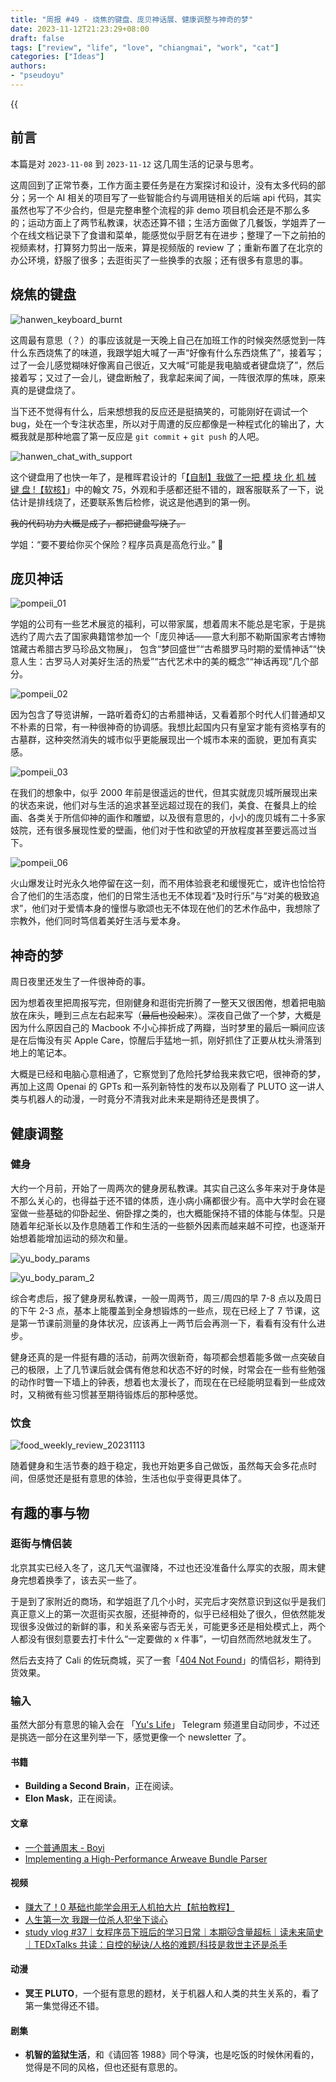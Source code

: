 ```yaml
---
title: "周报 #49 - 烧焦的键盘、庞贝神话展、健康调整与神奇的梦"
date: 2023-11-12T21:23:29+08:00
draft: false
tags: ["review", "life", "love", "chiangmai", "work", "cat"]
categories: ["Ideas"]
authors:
- "pseudoyu"
---
```


{{<audio src="audios/tenderness.mp3" caption="《温柔 - 五月天》" >}}

## 前言

本篇是对 `2023-11-08` 到 `2023-11-12` 这几周生活的记录与思考。

这周回到了正常节奏，工作方面主要任务是在方案探讨和设计，没有太多代码的部分；另一个 AI 相关的项目写了一些智能合约与调用链相关的后端 api 代码，其实虽然也写了不少合约，但是完整串整个流程的非 demo 项目机会还是不那么多的；运动方面上了两节私教课，状态还算不错；生活方面做了几餐饭，学姐弄了一个在线文档记录下了食谱和菜单，能感觉似乎厨艺有在进步；整理了一下之前拍的视频素材，打算努力剪出一版来，算是视频版的 review 了；重新布置了在北京的办公环境，舒服了很多；去逛街买了一些换季的衣服；还有很多有意思的事。

## 烧焦的键盘

![hanwen_keyboard_burnt](https://image.pseudoyu.com/images/hanwen_keyboard_burnt.jpg)

这周最有意思（？）的事应该就是一天晚上自己在加班工作的时候突然感觉到一阵什么东西烧焦了的味道，我跟学姐大喊了一声“好像有什么东西烧焦了”，接着写；过了一会儿感觉糊味好像离自己很近，又大喊“可能是我电脑或者键盘烧了”，然后接着写；又过了一会儿，键盘断触了，我拿起来闻了闻，一阵很浓厚的焦味，原来真的是键盘烧了。

当下还不觉得有什么，后来想想我的反应还是挺搞笑的，可能刚好在调试一个 bug，处在一个专注状态里，所以对于周遭的反应都像是一种程式化的输出了，大概我就是那种地震了第一反应是 `git commit` + `git push` 的人吧。

![hanwen_chat_with_support](https://image.pseudoyu.com/images/hanwen_chat_with_support.jpg)

这个键盘用了也快一年了，是稚晖君设计的「[【自制】我做了一把 模 块 化 机 械 键 盘 !【软核】](https://www.bilibili.com/video/BV19V4y1J7Hx/)」中的翰文 75，外观和手感都还挺不错的，跟客服联系了一下，说估计是排线烧了，还要联系售后检修，说这是他遇到的第一例。

~~我的代码功力大概是成了，都把键盘写烧了。~~

学姐：“要不要给你买个保险？程序员真是高危行业。” 🤣

## 庞贝神话

![pompeii_01](https://image.pseudoyu.com/images/pompeii_01.jpg)

学姐的公司有一些艺术展览的福利，可以带家属，想着周末不能总是宅家，于是挑选约了周六去了国家典籍馆参加一个「庞贝神话——意大利那不勒斯国家考古博物馆藏古希腊古罗马珍品文物展」，
包含“梦回盛世”“古希腊罗马时期的爱情神话”“快意人生：古罗马人对美好生活的热爱”“古代艺术中的美的概念”“神话再现”几个部分。

![pompeii_02](https://image.pseudoyu.com/images/pompeii_02.jpg)

因为包含了导览讲解，一路听着奇幻的古希腊神话，又看着那个时代人们普通却又不朴素的日常，有一种很神奇的协调感。我想比起国内只有皇室才能有资格享有的古墓群，这种突然消失的城市似乎更能展现出一个城市本来的面貌，更加有真实感。

![pompeii_03](https://image.pseudoyu.com/images/pompeii_03.jpg)

在我们的想象中，似乎 2000 年前是很遥远的世代，但其实就庞贝城所展现出来的状态来说，他们对与生活的追求甚至远超过现在的我们，美食、在餐具上的绘画、各类关于所信仰神的画作和雕塑，以及很有意思的，小小的庞贝城有二十多家妓院，还有很多展现性爱的壁画，他们对于性和欲望的开放程度甚至要远高过当下。

![pompeii_06](https://image.pseudoyu.com/images/pompeii_06.jpg)

火山爆发让时光永久地停留在这一刻，而不用体验衰老和缓慢死亡，或许也恰恰符合了他们的生活态度，他们的日常生活也无不体现着“及时行乐”与“对美的极致追求”，他们对于爱情本身的憧憬与歌颂也无不体现在他们的艺术作品中，我想除了宗教外，他们同时笃信着美好生活与爱本身。

## 神奇的梦

周日夜里还发生了一件很神奇的事。

因为想着夜里把周报写完，但刚健身和逛街完折腾了一整天又很困倦，想着把电脑放在床头，睡到三点左右起来写（~~最后也没起来~~）。深夜自己做了一个梦，大概是因为什么原因自己的 Macbook 不小心摔折成了两瓣，当时梦里的最后一瞬间应该是在后悔没有买 Apple Care，惊醒后手猛地一抓，刚好抓住了正要从枕头滑落到地上的笔记本。

大概是已经和电脑心意相通了，它察觉到了危险托梦给我来救它吧，很神奇的梦，再加上这周 Openai 的 GPTs 和一系列新特性的发布以及刚看了 PLUTO 这一讲人类与机器人的动漫，一时竟分不清我对此未来是期待还是畏惧了。

## 健康调整

### 健身

大约一个月前，开始了一周两次的健身房私教课。其实自己这么多年来对于身体是不那么关心的，也得益于还不错的体质，连小病小痛都很少有。高中大学时会在寝室做一些基础的仰卧起坐、俯卧撑之类的，也大概能保持不错的体能与体型。只是随着年纪渐长以及作息随着工作和生活的一些额外因素而越来越不可控，也逐渐开始想着能增加运动的频次和量。

![yu_body_params](https://image.pseudoyu.com/images/yu_body_params.png)

![yu_body_param_2](https://image.pseudoyu.com/images/yu_body_param_2.png)

综合考虑后，报了健身房私教课，一般一周两节，周三/周四的早 7-8 点以及周日的下午 2-3 点，基本上能覆盖到全身想锻炼的一些点，现在已经上了 7 节课，这是第一节课前测量的身体状况，应该再上一两节后会再测一下，看看有没有什么进步。

健身还真的是一件挺有趣的活动，前两次很新奇，每项都会想着能多做一点突破自己的极限，上了几节课后就会偶有倦怠和状态不好的时候，时常会在一些有些勉强的动作时瞥一下墙上的钟表，想着也太漫长了，而现在在已经能明显看到一些成效时，又稍微有些习惯甚至期待锻炼后的那种感觉。

### 饮食

![food_weekly_review_20231113](https://image.pseudoyu.com/images/food_weekly_review_20231113.png)

随着健身和生活节奏的趋于稳定，我也开始更多自己做饭，虽然每天会多花点时间，但感觉还是挺有意思的体验，生活也似乎变得更具体了。

## 有趣的事与物

### 逛街与情侣装

北京其实已经入冬了，这几天气温骤降，不过也还没准备什么厚实的衣服，周末健身完想着换季了，该去买一些了。

于是到了家附近的商场，和学姐逛了几个小时，买完后才突然意识到这似乎是我们真正意义上的第一次逛街买衣服，还挺神奇的，似乎已经相处了很久，但依然能发现很多没做过的新鲜的事，和关系亲密与否无关，可能更多还是相处模式上，两个人都没有很刻意要去打卡什么“一定要做的 x 件事”，一切自然而然地就发生了。

然后去支持了 Cali 的佐玩商城，买了一套「[404 Not Found](https://shop.zolplay.cn/products/404-not-found-hoodie-y23)」的情侣衫，期待到货效果。

### 输入

虽然大部分有意思的输入会在 「[Yu's Life](https://t.me/pseudoyulife)」 Telegram 频道里自动同步，不过还是挑选一部分在这里列举一下，感觉更像一个 newsletter 了。

#### 书籍

- **Building a Second Brain**，正在阅读。
- **Elon Mask**，正在阅读。

#### 文章

- [一个普通周末 - Boyi](https://www.boyilu.com/a-normal-weekend)
- [Implementing a High-Performance Arweave Bundle Parser](https://docs.rss3.io/docs/implementing-a-high-performance-arweave-bundle-parser)

#### 视频

- [赚大了！0 基础也能学会用无人机拍大片【航拍教程】](https://www.bilibili.com/video/BV1GC4y1U7qU)
- [人生第一次 我跟一位杀人犯坐下谈心](https://www.bilibili.com/video/BV12B4y1R7Fs)
- [study vlog #37｜女程序员下班后的学习日常｜本期🐱含量超标｜读未来简史 ｜TEDxTalks 共读：自控的秘诀/人格的难题/科技是救世主还是杀手](https://www.bilibili.com/video/BV1jC4y1E77p)

#### 动漫

- **冥王 PLUTO**，一个挺有意思的题材，关于机器人和人类的共生关系的，看了第一集觉得还不错。

#### 剧集

- **机智的监狱生活**，和《请回答 1988》同个导演，也是吃饭的时候休闲看的，觉得是不同的风格，但也还挺有意思的。
